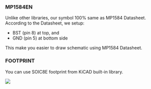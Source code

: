 <h3>MP1584EN</h3>

Unlike other libraries, our symbol 100% same as MP1584 Datasheet. According to the Datasheet, we setup:
- BST (pin 8) at top, and 
- GND (pin 5) at bottom side

This make you easier to draw schematic using MP1584 Datasheet.

<h3>FOOTPRINT</h3>

You can use SOIC8E footprint from KiCAD built-in library.

<img src="https://github.com/kotakomputer/MP1584EN/blob/master/SRT_SRT_MP1584EN.png">
